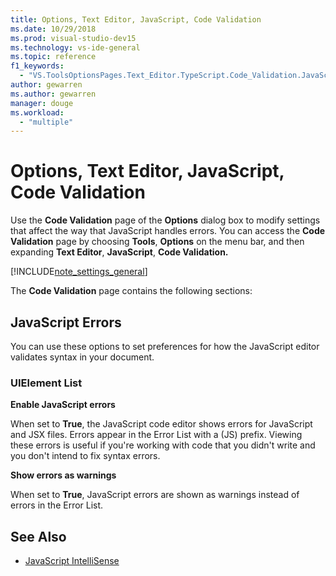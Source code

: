 ```yaml
---
title: Options, Text Editor, JavaScript, Code Validation
ms.date: 10/29/2018
ms.prod: visual-studio-dev15
ms.technology: vs-ide-general
ms.topic: reference
f1_keywords:
  - "VS.ToolsOptionsPages.Text_Editor.TypeScript.Code_Validation.JavaScript_Errors"
author: gewarren
ms.author: gewarren
manager: douge
ms.workload:
  - "multiple"
---
```

# Options, Text Editor, JavaScript, Code Validation
Use the **Code Validation** page of the **Options** dialog box to modify settings that affect the way that JavaScript handles errors. You can access the **Code Validation** page by choosing **Tools**, **Options** on the  menu bar, and then expanding **Text Editor**, **JavaScript**, **Code Validation.**

[!INCLUDE[note_settings_general](../../data-tools/includes/note_settings_general_md.md)]

The **Code Validation** page contains the following sections:

## JavaScript Errors
 You can use these options to set preferences for how the JavaScript editor validates syntax in your document.

### UIElement List
 **Enable JavaScript errors**

 When set to **True**, the JavaScript code editor shows errors for JavaScript and JSX files. Errors appear in the Error List with a (JS) prefix. Viewing these errors is useful if you're working with code that you didn't write and you don't intend to fix syntax errors.

 **Show errors as warnings**

 When set to **True**, JavaScript errors are shown as warnings instead of errors in the Error List.

## See Also

- [JavaScript IntelliSense](../../ide/javascript-intellisense.md)